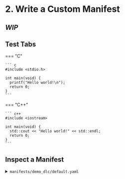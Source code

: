 # 2. Write a Custom Manifest

## _WIP_

## Test Tabs

=== "C"

    ``` c
    #include <stdio.h>

    int main(void) {
      printf("Hello world!\n");
      return 0;
    }
    ```

=== "C++"

    ``` c++
    #include <iostream>

    int main(void) {
      std::cout << "Hello world!" << std::endl;
      return 0;
    }
    ```

## Inspect a Manifest

<details>
<summary> <code>manifests/demo_dlc/default.yaml</code> </summary>

```{.yaml linenums="1"}
--8<-- "manifests/demo_dlc/default.yaml"
```

</details>

